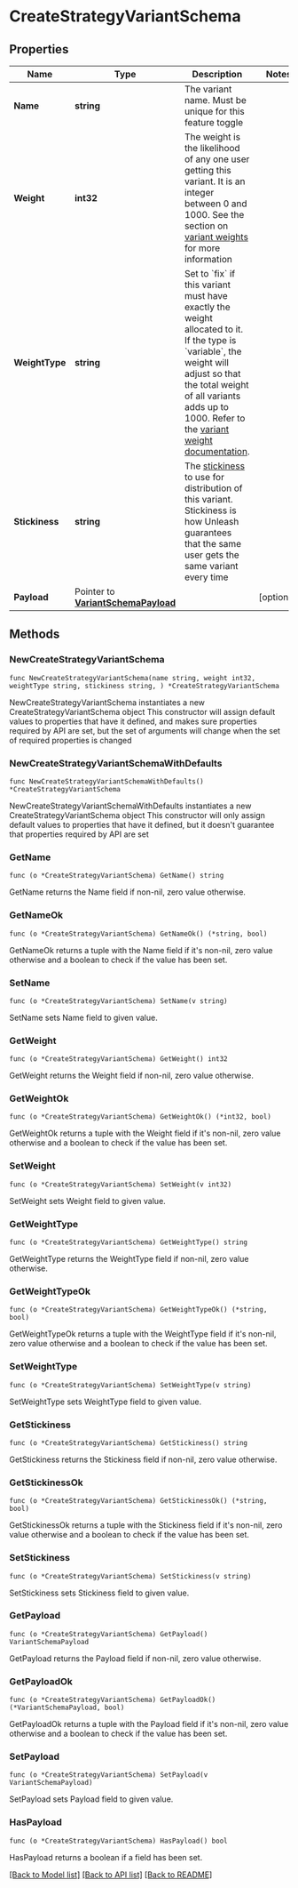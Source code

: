 # CreateStrategyVariantSchema

## Properties

Name | Type | Description | Notes
------------ | ------------- | ------------- | -------------
**Name** | **string** | The variant name. Must be unique for this feature toggle | 
**Weight** | **int32** | The weight is the likelihood of any one user getting this variant. It is an integer between 0 and 1000. See the section on [variant weights](https://docs.getunleash.io/reference/feature-toggle-variants#variant-weight) for more information | 
**WeightType** | **string** | Set to &#x60;fix&#x60; if this variant must have exactly the weight allocated to it. If the type is &#x60;variable&#x60;, the weight will adjust so that the total weight of all variants adds up to 1000. Refer to the [variant weight documentation](https://docs.getunleash.io/reference/feature-toggle-variants#variant-weight). | 
**Stickiness** | **string** | The [stickiness](https://docs.getunleash.io/reference/feature-toggle-variants#variant-stickiness) to use for distribution of this variant. Stickiness is how Unleash guarantees that the same user gets the same variant every time | 
**Payload** | Pointer to [**VariantSchemaPayload**](VariantSchemaPayload.md) |  | [optional] 

## Methods

### NewCreateStrategyVariantSchema

`func NewCreateStrategyVariantSchema(name string, weight int32, weightType string, stickiness string, ) *CreateStrategyVariantSchema`

NewCreateStrategyVariantSchema instantiates a new CreateStrategyVariantSchema object
This constructor will assign default values to properties that have it defined,
and makes sure properties required by API are set, but the set of arguments
will change when the set of required properties is changed

### NewCreateStrategyVariantSchemaWithDefaults

`func NewCreateStrategyVariantSchemaWithDefaults() *CreateStrategyVariantSchema`

NewCreateStrategyVariantSchemaWithDefaults instantiates a new CreateStrategyVariantSchema object
This constructor will only assign default values to properties that have it defined,
but it doesn't guarantee that properties required by API are set

### GetName

`func (o *CreateStrategyVariantSchema) GetName() string`

GetName returns the Name field if non-nil, zero value otherwise.

### GetNameOk

`func (o *CreateStrategyVariantSchema) GetNameOk() (*string, bool)`

GetNameOk returns a tuple with the Name field if it's non-nil, zero value otherwise
and a boolean to check if the value has been set.

### SetName

`func (o *CreateStrategyVariantSchema) SetName(v string)`

SetName sets Name field to given value.


### GetWeight

`func (o *CreateStrategyVariantSchema) GetWeight() int32`

GetWeight returns the Weight field if non-nil, zero value otherwise.

### GetWeightOk

`func (o *CreateStrategyVariantSchema) GetWeightOk() (*int32, bool)`

GetWeightOk returns a tuple with the Weight field if it's non-nil, zero value otherwise
and a boolean to check if the value has been set.

### SetWeight

`func (o *CreateStrategyVariantSchema) SetWeight(v int32)`

SetWeight sets Weight field to given value.


### GetWeightType

`func (o *CreateStrategyVariantSchema) GetWeightType() string`

GetWeightType returns the WeightType field if non-nil, zero value otherwise.

### GetWeightTypeOk

`func (o *CreateStrategyVariantSchema) GetWeightTypeOk() (*string, bool)`

GetWeightTypeOk returns a tuple with the WeightType field if it's non-nil, zero value otherwise
and a boolean to check if the value has been set.

### SetWeightType

`func (o *CreateStrategyVariantSchema) SetWeightType(v string)`

SetWeightType sets WeightType field to given value.


### GetStickiness

`func (o *CreateStrategyVariantSchema) GetStickiness() string`

GetStickiness returns the Stickiness field if non-nil, zero value otherwise.

### GetStickinessOk

`func (o *CreateStrategyVariantSchema) GetStickinessOk() (*string, bool)`

GetStickinessOk returns a tuple with the Stickiness field if it's non-nil, zero value otherwise
and a boolean to check if the value has been set.

### SetStickiness

`func (o *CreateStrategyVariantSchema) SetStickiness(v string)`

SetStickiness sets Stickiness field to given value.


### GetPayload

`func (o *CreateStrategyVariantSchema) GetPayload() VariantSchemaPayload`

GetPayload returns the Payload field if non-nil, zero value otherwise.

### GetPayloadOk

`func (o *CreateStrategyVariantSchema) GetPayloadOk() (*VariantSchemaPayload, bool)`

GetPayloadOk returns a tuple with the Payload field if it's non-nil, zero value otherwise
and a boolean to check if the value has been set.

### SetPayload

`func (o *CreateStrategyVariantSchema) SetPayload(v VariantSchemaPayload)`

SetPayload sets Payload field to given value.

### HasPayload

`func (o *CreateStrategyVariantSchema) HasPayload() bool`

HasPayload returns a boolean if a field has been set.


[[Back to Model list]](../README.md#documentation-for-models) [[Back to API list]](../README.md#documentation-for-api-endpoints) [[Back to README]](../README.md)


